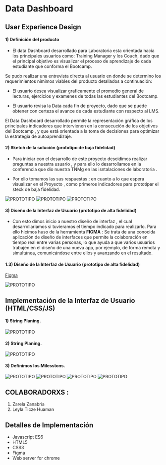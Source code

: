 # Data Dashboard
## User Experience Design

#### 1) Definición del producto

* El data Dashboard desarrollado para Laboratoria esta orientada hacia los principales usuarios como:  Training Manager y los Couch, dado que el principal objetivo es visualizar el proceso de aprendizaje de cada estudiante que conforma el Bootcamp. 

Se pudo realizar una entrevista directa al usuario en donde se determino los requerimientos nimimos viables del producto detallados a continuación:

* El usuario desea visualizar graficamente el promedio general de lecturas, ejercicios y examenes  de todas las estudiantes del Bootcamp.

* El usuario revisa la Data cada fin de proyecto, dado que se puede obtener con certeza el avance de cada estudiante con respecto al LMS.

El Data Dashboard desarrollado permite la representación gráfica de los principales indicadores que intervienen en la consecución de los objetivos del Bootcamp , y que está orientada a la toma de decisiones para optimizar la estrategia de autoaprendizaje.

#### 2) Sketch de la solución (prototipo de baja fidelidad)


* Para iniciar con el desarrollo de este proyecto descidimos realizar preguntas a nuestra usuario , y para ello lo desarrollamos en la conferencia que dio nuestra TNMg en las isntalaciones de laboratoria .

* Por ello tomamos las sus respuestas ; en cuanto a lo que espera visualizar en el Proyecto , como primeros indicadores para prototipar el steck de baja fidelidad.

 ![PROTOTIPO](img/01-baja.jpg)
 ![PROTOTIPO](img/02-baja.jpg)
 ![PROTOTIPO](img/03-baja.jpg)


#### 3) Diseño de la Interfaz de Usuario (prototipo de alta fidelidad)

* Con esto dimos inicio a nuestro diseño de interfaz , el cual desarrollariamos  si tuvieramos el tiempo indicado para realizarlo. 
Para ello hicimos huso de la herramienta **FIGMA** : Se trata de una conocida aplicación de diseño de interfaces que permite la colaboración en tiempo real entre varias personas, lo que ayuda a que varios usuarios trabajen en el diseño de una nueva app, por ejemplo, de forma remota y simultánea, comunicándose entre ellos y avanzando en el resultado.
#### 1.3) Diseño de la Interfaz de Usuario (prototipo de alta fidelidad)

 [Figma](https://www.figma.com/file/Xfx8PbNcuM1Su99kQtcTSwOB/DATADASHBORA)
 
 ![PROTOTIPO](img/dashboard_prototipo_alta.gif)


## Implementación de la Interfaz de Usuario (HTML/CSS/JS)
#### 1) String Planing.
![PROTOTIPO](img/05-plane.jpg)


#### 2) String Planing.
![PROTOTIPO](img/04-plane.jpg)

#### 3) Definimos los Milesstons.
![PROTOTIPO](img/07-milesston.PNG)
![PROTOTIPO](img/10-milesston.PNG)
![PROTOTIPO](img/08-issues.PNG)
![PROTOTIPO](img/09-issues.PNG)

## COLABORADORXS :

1. Zarela Zanabria
2. Leyla Ticze Huaman

## Detalles de Implementación

- Javascript ES6
- HTML5
- CSS3
- Figma
- Web server for chrome

